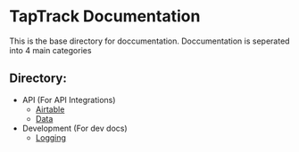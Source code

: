 # TapTrack Documentation
This is the base directory for doccumentation. Doccumentation is seperated into 4 main categories


## Directory:
- API (For API Integrations)
  - [Airtable](https://lazy-day-tech.github.io/TapTrackDocs/docs/API/Airtable.md)
  - [Data](https://lazy-day-tech.github.io/TapTrackDocs/docs/API/Data.md)
- Development (For dev docs)
  - [Logging](https://lazy-day-tech.github.io/TapTrackDocs/docs/Development/Logging.md)
